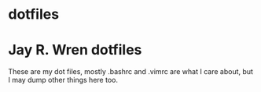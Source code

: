 dotfiles
========
# Jay R. Wren dotfiles

These are my dot files, mostly .bashrc and .vimrc are what I care about, but I may dump other things here too.

